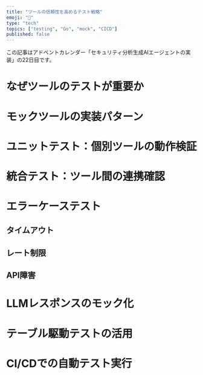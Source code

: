 ```yaml
---
title: "ツールの信頼性を高めるテスト戦略"
emoji: "🤖"
type: "tech"
topics: ["testing", "Go", "mock", "CICD"]
published: false
---
```


この記事はアドベントカレンダー「セキュリティ分析生成AIエージェントの実装」の22日目です。

# なぜツールのテストが重要か

# モックツールの実装パターン

# ユニットテスト：個別ツールの動作検証

# 統合テスト：ツール間の連携確認

# エラーケーステスト

## タイムアウト

## レート制限

## API障害

# LLMレスポンスのモック化

# テーブル駆動テストの活用

# CI/CDでの自動テスト実行
